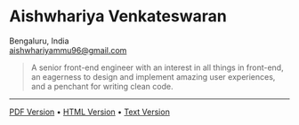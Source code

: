 # Aishwhariya Venkateswaran

Bengaluru, India\
<aishwhariyammu96@gmail.com>

> A senior front-end engineer with an interest in all things in front-end,
> an eagerness to design and implement amazing user experiences,
> and a penchant for writing clean code.

---

[PDF Version](https://aishuvrb.github.io/resume/Aishwhariya.pdf) •
[HTML Version](https://aishuvrb.github.io/resume/Aishwhariya.html) •
[Text Version](https://aishuvrb.github.io/resume/Aishwhariya.txt)
